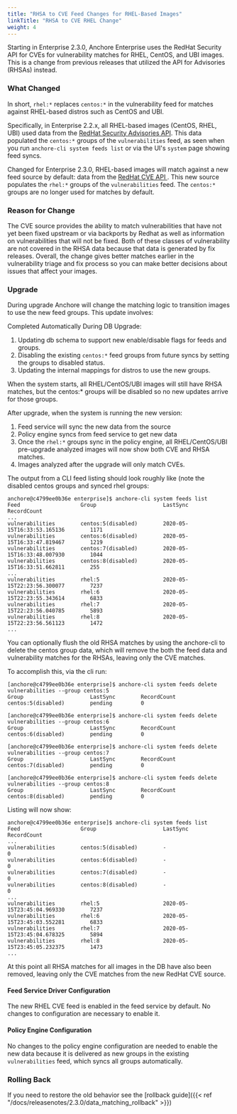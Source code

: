 ```yaml
---
title: "RHSA to CVE Feed Changes for RHEL-Based Images"
linkTitle: "RHSA to CVE RHEL Change"
weight: 4
---
```


Starting in Enterprise 2.3.0, Anchore Enterprise uses the RedHat Security API for CVEs for vulnerability matches for RHEL, CentOS, and UBI images. This
is a change from previous releases that utilized the API for Advisories (RHSAs) instead.

### What Changed

In short, `rhel:*` replaces `centos:*` in the vulnerability feed for matches against RHEL-based distros such as CentOS and UBI.

Specifically, in Enterprise 2.2.x, all RHEL-based images (CentOS, RHEL, UBI) used data from the [RedHat Security Advisories API](). This data populated
the `centos:*` groups of the `vulnerabilities` feed, as seen when you run `anchore-cli system feeds list` or via the UI's `system` page showing feed syncs.

Changed for Enterprise 2.3.0, RHEL-based images will match against a new feed source by default: data from the [RedHat CVE API ](https://access.redhat.com/documentation/en-us/red_hat_security_data_api/1.0/html/red_hat_security_data_api/cve).
This new source populates the `rhel:*` groups of the `vulnerabilities` feed. The `centos:*` groups are no longer used for matches by default.

### Reason for Change

The CVE source provides the ability to match vulnerabilities that have not yet been fixed upstream or via backports by Redhat as well as information on 
vulnerabilities that will not be fixed. Both of these classes of vulnerability are not covered in the RHSA data because that data is generated by fix
releases. Overall, the change gives better matches earlier in the vulnerability triage and fix process so you can make better decisions about issues
that affect your images.


### Upgrade

During upgrade Anchore will change the matching logic to transition images to use the new feed groups. This update involves:

Completed Automatically During DB Upgrade: 
1. Updating db schema to support new enable/disable flags for feeds and groups.
1. Disabling the existing `centos:*` feed groups from future syncs by setting the groups to disabled status.
1. Updating the internal mappings for distros to use the new groups.

When the system starts, all RHEL/CentOS/UBI images will still have RHSA matches, but the centos:* groups will be disabled so no new updates arrive for those groups.

After upgrade, when the system is running the new version:

1. Feed service will sync the new data from the source
1. Policy engine syncs from feed service to get new data
1. Once the `rhel:*` groups sync in the policy engine, all RHEL/CentOS/UBI pre-upgrade analyzed images will now show both CVE and RHSA matches.
1. Images analyzed after the upgrade will only match CVEs.

The output from a CLI feed listing should look roughly like (note the disabled centos groups and synced rhel groups:

```
anchore@c4799ee0b36e enterprise]$ anchore-cli system feeds list
Feed                   Group                     LastSync                          RecordCount        
...               
vulnerabilities        centos:5(disabled)        2020-05-15T16:33:53.165136        1171               
vulnerabilities        centos:6(disabled)        2020-05-15T16:33:47.819467        1219               
vulnerabilities        centos:7(disabled)        2020-05-15T16:33:48.007930        1044               
vulnerabilities        centos:8(disabled)        2020-05-15T16:33:51.662811        255                
...                
vulnerabilities        rhel:5                    2020-05-15T22:23:56.300077        7237               
vulnerabilities        rhel:6                    2020-05-15T22:23:55.343614        6833               
vulnerabilities        rhel:7                    2020-05-15T22:23:56.040785        5893               
vulnerabilities        rhel:8                    2020-05-15T22:23:56.561123        1472               
...             
```

You can optionally flush the old RHSA matches by using the anchore-cli to delete the centos group data, which will remove the both the feed data and vulnerability matches for the RHSAs, leaving only the CVE matches.

To accomplish this, via the cli run:
```
[anchore@c4799ee0b36e enterprise]$ anchore-cli system feeds delete vulnerabilities --group centos:5
Group                     LastSync        RecordCount        
centos:5(disabled)        pending         0                  

[anchore@c4799ee0b36e enterprise]$ anchore-cli system feeds delete vulnerabilities --group centos:6
Group                     LastSync        RecordCount        
centos:6(disabled)        pending         0                  

[anchore@c4799ee0b36e enterprise]$ anchore-cli system feeds delete vulnerabilities --group centos:7
Group                     LastSync        RecordCount        
centos:7(disabled)        pending         0                  

[anchore@c4799ee0b36e enterprise]$ anchore-cli system feeds delete vulnerabilities --group centos:8
Group                     LastSync        RecordCount        
centos:8(disabled)        pending         0                  

```

Listing will now show:
```
anchore@c4799ee0b36e enterprise]$ anchore-cli system feeds list
Feed                   Group                     LastSync                          RecordCount        
...                
vulnerabilities        centos:5(disabled)        -                                 0                  
vulnerabilities        centos:6(disabled)        -                                 0                  
vulnerabilities        centos:7(disabled)        -                                 0                  
vulnerabilities        centos:8(disabled)        -                                 0                  
...                
vulnerabilities        rhel:5                    2020-05-15T23:45:04.969330        7237               
vulnerabilities        rhel:6                    2020-05-15T23:45:03.552281        6833               
vulnerabilities        rhel:7                    2020-05-15T23:45:04.678325        5894               
vulnerabilities        rhel:8                    2020-05-15T23:45:05.232375        1473               
...      
```

At this point all RHSA matches for all images in the DB have also been removed, leaving only the CVE matches from the new RedHat CVE source.


#### Feed Service Driver Configuration

The new RHEL CVE feed is enabled in the feed service by default. No changes to configuration are necessary to enable it.

#### Policy Engine Configuration

No changes to the policy engine configuration are needed to enable the new data because it is delivered as new groups in the existing `vulnerabilities` feed,
which syncs all groups automatically.

### Rolling Back

If you need to restore the old behavior see the [rollback guide]({{< ref "/docs/releasenotes/2.3.0/data_matching_rollback" >}})
